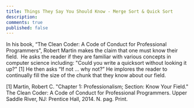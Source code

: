 ```yaml
---
title: Things They Say You Should Know - Merge Sort & Quick Sort
description: 
comments: true
published: false
---
```


In his book, “The Clean Coder: A Code of Conduct for Professional Programmers", Robert Martin makes the claim that one must know their field.  He asks the reader if they are familiar with various concepts in computer science including:
"Could you write a quicksort without looking it up?" [1]
He then asks “If not … why not?” He implores the reader to continually fill the size of the chunk that they know about our field.


[job-posting]: https://stackoverflow.com/jobs/131072/java-software-engineer-security-elastic
[<a name="1-citation">1</a>] Martin, Robert C. "Chapter 1: Professionalism; Section: Know Your Field." The Clean Coder: A Code of Conduct for Professional Programmers. Upper Saddle River, NJ: Prentice Hall, 2014. N. pag. Print. 
